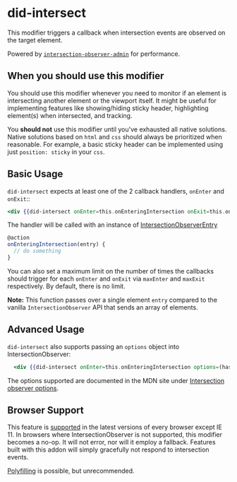 # did-intersect

This modifier triggers a callback when intersection events are observed on the target element.

Powered by [`intersection-observer-admin`](https://github.com/snewcomer/intersection-observer-admin)  for performance.

## When you should use this modifier

You should use this modifier whenever you need to monitor if an element is intersecting another element or the viewport itself.
It might be useful for implementing features like showing/hiding sticky header, highlighting element(s) when intersected, and tracking.

You **should not** use this modifier until you've exhausted all native solutions. Native solutions based on `html` and `css` should always
be prioritized when reasonable. For example, a basic sticky header can be implemented using just `position: sticky` in your `css`.

## Basic Usage

`did-intersect` expects at least one of the 2 callback handlers, `onEnter` and `onExit`::

```handlebars
<div {{did-intersect onEnter=this.onEnteringIntersection onExit=this.onExitingIntersection}}></div>
```

The handler will be called with an instance of [IntersectionObserverEntry](https://developer.mozilla.org/en-US/docs/Web/API/IntersectionObserverEntry)

```javascript
@action
onEnteringIntersection(entry) {
  // do something
}
```

You can also set a maximum limit on the number of times the callbacks should trigger for each `onEnter` and `onExit` via `maxEnter` and `maxExit` respectively. By default, there is no limit.

**Note:** This function passes over a single element `entry` compared to the vanilla `IntersectionObserver` API that sends an array of elements.

## Advanced Usage

`did-intersect` also supports passing an `options` object into IntersectionObserver:

```handlebars
  <div {{did-intersect onEnter=this.onEnteringIntersection options=(hash rootMargin='-100px' threshold=1)}}></div>
```

The options supported are documented in the MDN site under [Intersection observer options](https://developer.mozilla.org/en-US/docs/Web/API/IntersectionObserver/IntersectionObserver#Intersection_observer_options).

## Browser Support

This feature is [supported](https://caniuse.com/#search=intersectionobserver) in the latest versions of every browser except IE 11.
In browsers where IntersectionObserver is not supported, this modifier becomes a no-op. It will not error,
nor will it employ a fallback. Features built with this addon will simply gracefully not respond to intersection events.

[Polyfilling](https://github.com/w3c/IntersectionObserver/tree/master/polyfill) is possible, but unrecommended.
